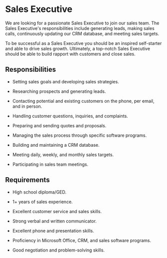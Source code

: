 # Sales Executive

We are looking for a passionate Sales Executive to join our sales team. The Sales Executive's responsibilities include generating leads, making sales calls, continuously updating our CRM database, and meeting sales targets.

To be successful as a Sales Executive you should be an inspired self-starter and able to drive sales growth. Ultimately, a top-notch Sales Executive should be able to build rapport with customers and close sales.

## Responsibilities

* Setting sales goals and developing sales strategies.

* Researching prospects and generating leads.

* Contacting potential and existing customers on the phone, per email, and in person.

* Handling customer questions, inquiries, and complaints.

* Preparing and sending quotes and proposals.

* Managing the sales process through specific software programs.

* Building and maintaining a CRM database.

* Meeting daily, weekly, and monthly sales targets.

* Participating in sales team meetings.

## Requirements

* High school diploma/GED.

* 1+ years of sales experience.

* Excellent customer service and sales skills.

* Strong verbal and written communicator.

* Excellent phone and presentation skills.

* Proficiency in Microsoft Office, CRM, and sales software programs.

* Good negotiation and problem-solving skills.

